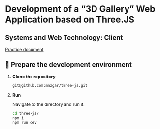 # Development of a “3D Gallery” Web Application based on Three.JS
## Systems and Web Technology: Client

[Practice document](docs/Desarrollo_de_una_aplicación_web_basada_en_WebGL_y_Three_JS_2324.pdf)

## 🚀 Prepare the development environment

1.  **Clone the repository**

    ```zsh
    git@github.com:mnzgar/three-js.git
    ```

2.  **Run**

    Navigate to the directory and run it.

    ```zsh
    cd three-js/
    npm i
    npm run dev
    ```
